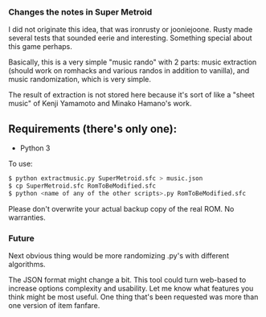 ### Changes the notes in Super Metroid

I did not originate this idea, that was ironrusty or jooniejoone. Rusty made several tests that sounded eerie and interesting. Something special about this game perhaps.

Basically, this is a very simple "music rando" with 2 parts: music extraction (should work on romhacks and various randos in addition to vanilla), and music randomization, which is very simple.

The result of extraction is not stored here because it's sort of like a "sheet music" of Kenji Yamamoto and Minako Hamano's work.

## Requirements (there's only one):
- Python 3

To use:

```sh
$ python extractmusic.py SuperMetroid.sfc > music.json
$ cp SuperMetroid.sfc RomToBeModified.sfc
$ python <name of any of the other scripts>.py RomToBeModified.sfc
```

Please don't overwrite your actual backup copy of the real ROM. No warranties.

### Future

Next obvious thing would be more randomizing .py's with different algorithms.

The JSON format might change a bit. This tool could turn web-based to increase options complexity and usability. Let me know what features you think might be most useful. One thing that's been requested was more than one version of item fanfare.
